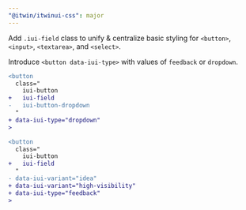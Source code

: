 ```yaml
---
"@itwin/itwinui-css": major
---
```


Add `.iui-field` class to unify & centralize basic styling for `<button>`, `<input>`, `<textarea>`, and `<select>`.

Introduce `<button data-iui-type>` with values of `feedback` or `dropdown`.

```diff
<button
  class="
    iui-button
+   iui-field
-   iui-button-dropdown
  "
+ data-iui-type="dropdown"
>
```

```diff
<button
  class="
    iui-button
+   iui-field
  "
- data-iui-variant="idea"
+ data-iui-variant="high-visibility"
+ data-iui-type="feedback"
>
```
